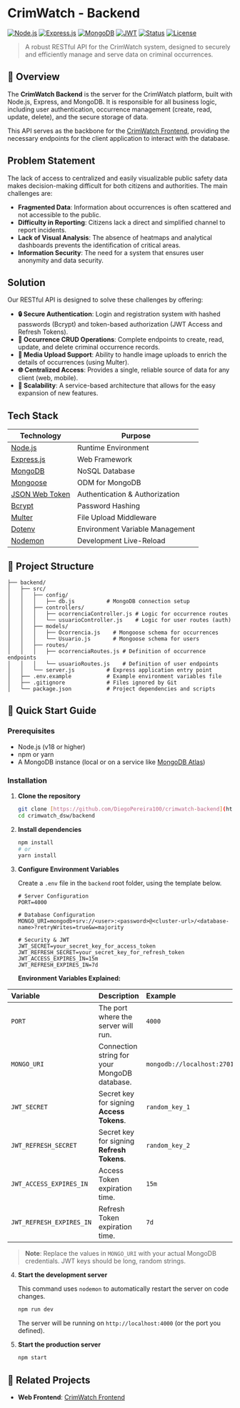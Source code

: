 # CrimWatch - Backend

[![Node.js](https://img.shields.io/badge/Node.js-20.x-339933?logo=node.js&logoColor=white)](https://nodejs.org/)
[![Express.js](https://img.shields.io/badge/Express.js-4.x-000000?logo=express&logoColor=white)](https://expressjs.com/)
[![MongoDB](https://img.shields.io/badge/MongoDB-4.x-47A248?logo=mongodb&logoColor=white)](https://www.mongodb.com/)
[![JWT](https://img.shields.io/badge/JWT-Authentication-black?logo=jsonwebtokens&logoColor=white)](https://jwt.io/)
[![Status](https://img.shields.io/badge/Status-In%20Development-FFA500)](https://github.com/rpspgesp1993/crimwatch_dsw)
[![License](https://img.shields.io/badge/License-MIT-green)](./LICENSE)

> A robust RESTful API for the CrimWatch system, designed to securely and efficiently manage and serve data on criminal occurrences.

## 📖 Overview

The **CrimWatch Backend** is the server for the CrimWatch platform, built with Node.js, Express, and MongoDB. It is responsible for all business logic, including user authentication, occurrence management (create, read, update, delete), and the secure storage of data.

This API serves as the backbone for the [CrimWatch Frontend](https://github.com/DiegoPereira100/crimwatch), providing the necessary endpoints for the client application to interact with the database.

## Problem Statement

The lack of access to centralized and easily visualizable public safety data makes decision-making difficult for both citizens and authorities. The main challenges are:

- **Fragmented Data**: Information about occurrences is often scattered and not accessible to the public.
- **Difficulty in Reporting**: Citizens lack a direct and simplified channel to report incidents.
- **Lack of Visual Analysis**: The absence of heatmaps and analytical dashboards prevents the identification of critical areas.
- **Information Security**: The need for a system that ensures user anonymity and data security.

## Solution

Our RESTful API is designed to solve these challenges by offering:

- **🔒 Secure Authentication**: Login and registration system with hashed passwords (Bcrypt) and token-based authorization (JWT Access and Refresh Tokens).
- **📝 Occurrence CRUD Operations**: Complete endpoints to create, read, update, and delete criminal occurrence records.
- **📸 Media Upload Support**: Ability to handle image uploads to enrich the details of occurrences (using Multer).
- **🌐 Centralized Access**: Provides a single, reliable source of data for any client (web, mobile).
- **🚀 Scalability**: A service-based architecture that allows for the easy expansion of new features.

## Tech Stack

| Technology | Purpose |
|------------|-----------|
| [Node.js](https://nodejs.org/) | Runtime Environment |
| [Express.js](https://expressjs.com/) | Web Framework |
| [MongoDB](https://www.mongodb.com/) | NoSQL Database |
| [Mongoose](https://mongoosejs.com/) | ODM for MongoDB |
| [JSON Web Token](https://jwt.io/) | Authentication & Authorization |
| [Bcrypt](https://www.npmjs.com/package/bcrypt) | Password Hashing |
| [Multer](https://www.npmjs.com/package/multer) | File Upload Middleware |
| [Dotenv](https://www.npmjs.com/package/dotenv) | Environment Variable Management |
| [Nodemon](https://nodemon.io/) | Development Live-Reload |

## 📁 Project Structure

```
├── backend/
│   ├── src/
│   │   ├── config/
│   │   │   ├── db.js          # MongoDB connection setup
│   │   ├── controllers/
│   │   │   ├── ocorrenciaController.js # Logic for occurrence routes
│   │   │   └── usuarioController.js    # Logic for user routes (auth)
│   │   ├── models/
│   │   │   ├── Ocorrencia.js    # Mongoose schema for occurrences
│   │   │   └── Usuario.js       # Mongoose schema for users
│   │   ├── routes/
│   │   │   ├── ocorrenciaRoutes.js # Definition of occurrence endpoints
│   │   │   └── usuarioRoutes.js    # Definition of user endpoints
│   │   └── server.js          # Express application entry point
│   ├── .env.example           # Example environment variables file
│   ├── .gitignore             # Files ignored by Git
│   └── package.json           # Project dependencies and scripts
```

## 🚀 Quick Start Guide

### Prerequisites

-   Node.js (v18 or higher)
-   npm or yarn
-   A MongoDB instance (local or on a service like [MongoDB Atlas](https://www.mongodb.com/cloud/atlas))

### Installation

1.  **Clone the repository**
    ```bash
    git clone [https://github.com/DiegoPereira100/crimwatch-backend](https://github.com/DiegoPereira100/crimwatch-backend)
    cd crimwatch_dsw/backend
    ```

2.  **Install dependencies**
    ```bash
    npm install
    # or
    yarn install
    ```

3.  **Configure Environment Variables**

    Create a `.env` file in the `backend` root folder, using the template below.

    ```env
    # Server Configuration
    PORT=4000

    # Database Configuration
    MONGO_URI=mongodb+srv://<user>:<password>@<cluster-url>/<database-name>?retryWrites=true&w=majority

    # Security & JWT
    JWT_SECRET=your_secret_key_for_access_token
    JWT_REFRESH_SECRET=your_secret_key_for_refresh_token
    JWT_ACCESS_EXPIRES_IN=15m
    JWT_REFRESH_EXPIRES_IN=7d
    ```

    **Environment Variables Explained:**

| Variable | Description | Example | Required |
| :--- | :--- | :--- | :--- |
| `PORT` | The port where the server will run. | `4000` | ❌ No |
| `MONGO_URI` | Connection string for your MongoDB database. | `mongodb://localhost:27017/crimwatch` | ✅ Yes |
| `JWT_SECRET` | Secret key for signing **Access Tokens**. | `random_key_1` | ✅ Yes |
| `JWT_REFRESH_SECRET`| Secret key for signing **Refresh Tokens**. | `random_key_2` | ✅ Yes |
| `JWT_ACCESS_EXPIRES_IN`| Access Token expiration time. | `15m` | ❌ No |
| `JWT_REFRESH_EXPIRES_IN`| Refresh Token expiration time. | `7d` | ❌ No |

> **Note**: Replace the values in `MONGO_URI` with your actual MongoDB credentials. JWT keys should be long, random strings.

4.  **Start the development server**

    This command uses `nodemon` to automatically restart the server on code changes.
    ```bash
    npm run dev
    ```

    The server will be running on `http://localhost:4000` (or the port you defined).

5.  **Start the production server**
    ```bash
    npm start
    ```

## 🔗 Related Projects

-   **Web Frontend**: [CrimWatch Frontend](https://github.com/DiegoPereira100/crimwatch)
